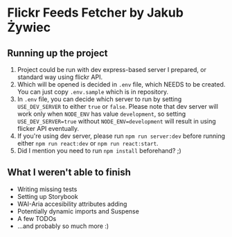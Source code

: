# Flickr Feeds Fetcher by Jakub Żywiec

## Running up the project

1. Project could be run with dev express-based server I prepared, or standard way using flickr API.
2. Which will be opened is decided in `.env` file, which NEEDS to be created. You can just copy `.env.sample` which is in repository.
3. In `.env` file, you can decide which server to run by setting `USE_DEV_SERVER` to either `true` or `false`. Please note that dev server will work only when `NODE_ENV` has value `development`, so setting `USE_DEV_SERVER=true` without `NODE_ENV=development` will result in using flicker API eventually.
4. If you're using dev server, please run `npm run server:dev` before running either `npm run react:dev` or `npm run react:start`.
5. Did I mention you need to run `npm install` beforehand? ;)

## What I weren't able to finish

- Writing missing tests
- Setting up Storybook
- WAI-Aria accesibility attributes adding
- Potentially dynamic imports and Suspense
- A few TODOs
- ...and probably so much more :)
